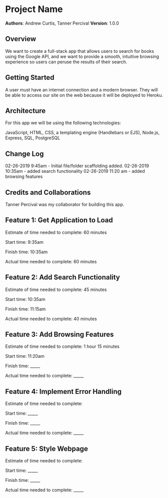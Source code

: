 # Project Name

**Authors**: Andrew Curtis, Tanner Percival
**Version**: 1.0.0

## Overview

We want to create a full-stack app that allows users to search for books using the Google API, and we want to provide a smooth, intuitive browsing experience so users can peruse the results of their search.

## Getting Started

A user must have an internet connection and a modern browser. They will be able to access our site on the web because it will be deployed to Heroku. 

## Architecture

For this app we will be using the following technologies:

JavaScript, HTML, CSS, a templating engine (Handlebars or EJS), Node.js, Express, SQL, PostgreSQL 

## Change Log

02-26-2019 9:45am - Initial file/folder scaffolding added.
02-26-2019 10:35am - added search functionality
02-26-2019 11:20 am - added browsing features

## Credits and Collaborations
Tanner Percival was my collaborator for building this app.


## Feature 1: Get Application to Load

Estimate of time needed to complete: 60 minutes

Start time: 9:35am

Finish time: 10:35am

Actual time needed to complete: 60 minutes

## Feature 2: Add Search Functionality

Estimate of time needed to complete: 45 minutes

Start time: 10:35am

Finish time: 11:15am

Actual time needed to complete: 40 minutes

## Feature 3: Add Browsing Features

Estimate of time needed to complete: 1 hour 15 minutes

Start time: 11:20am

Finish time: _____

Actual time needed to complete: _____

## Feature 4: Implement Error Handling

Estimate of time needed to complete: 

Start time: _____

Finish time: _____

Actual time needed to complete: _____

## Feature 5: Style Webpage

Estimate of time needed to complete: 

Start time: _____

Finish time: _____

Actual time needed to complete: _____
